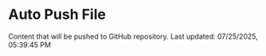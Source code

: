 # Auto Push File

Content that will be pushed to GitHub repository.
Last updated: 07/25/2025, 05:39:45 PM